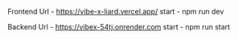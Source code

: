 Frontend Url - https://vibe-x-liard.vercel.app/
start - npm run dev


Backend Url - https://vibex-54tj.onrender.com
start - npm run start


